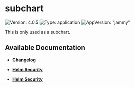 # subchart

![Version: 4.0.5](https://img.shields.io/badge/Version-4.0.5-informational?style=flat-square) ![Type: application](https://img.shields.io/badge/Type-application-informational?style=flat-square) ![AppVersion: "jammy"](https://img.shields.io/badge/AppVersion-"jammy"-informational?style=flat-square)

This is only used as a subchart.

## Available Documentation

- [**Changelog**](CHANGELOG)

- [**Helm Security**](container-security)

- [**Helm Security**](helm-security)

